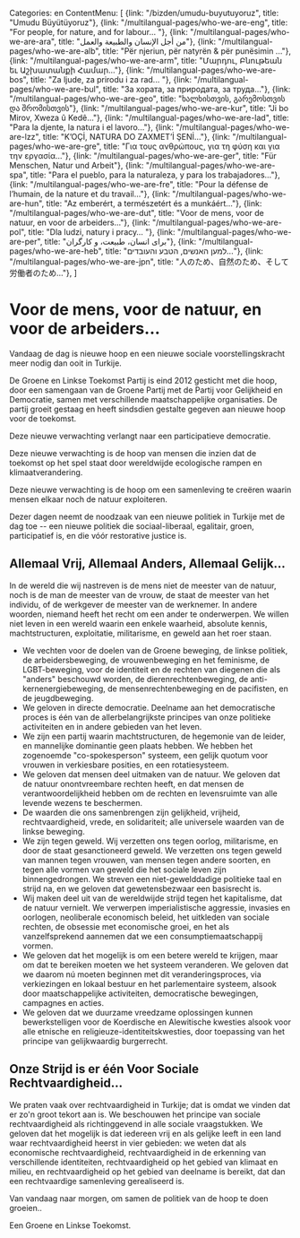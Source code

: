 Categories: en
ContentMenu: [
  {link: "/bizden/umudu-buyutuyoruz", title: "Umudu Büyütüyoruz"},
  {link: "/multilangual-pages/who-we-are-eng", title: "For people, for nature, and for labour… "},
  {link: "/multilangual-pages/who-we-are-ara", title: "من أجل الإنسان والطبيعة والعمل"},
  {link: "/multilangual-pages/who-we-are-alb", title: "Për njeriun, për natyrën & për punësimin ..."},
  {link: "/multilangual-pages/who-we-are-arm", title: "Մարդու, Բնութեան եւ Աշխատանքի Համար…"},
  {link: "/multilangual-pages/who-we-are-bos", title: "Za ljude, za prirodu i za rad... "},
  {link: "/multilangual-pages/who-we-are-bul", title: "За хората, за природата, за труда…"},
  {link: "/multilangual-pages/who-we-are-geo", title: "ხალხისთვის, გარემოსთვის და შრომისთვის"},
  {link: "/multilangual-pages/who-we-are-kur", title: "Ji bo Mirov, Xweza û Kedê…"},
  {link: "/multilangual-pages/who-we-are-lad", title: "Para la djente, la natura i el lavoro..."},
  {link: "/multilangual-pages/who-we-are-lzz", title: "K’OÇİ, NATURA DO ZAXMET’İ ŞENİ…"},
  {link: "/multilangual-pages/who-we-are-gre", title: "Για τους ανθρώπους, για τη φύση και για την εργασία…"},
  {link: "/multilangual-pages/who-we-are-ger", title: "Für Menschen, Natur und Arbeit"},
  {link: "/multilangual-pages/who-we-are-spa", title: "Para el pueblo, para la naturaleza, y para los trabajadores…"},
  {link: "/multilangual-pages/who-we-are-fre", title: "Pour la défense de l’humain, de la nature et du travail..."},
  {link: "/multilangual-pages/who-we-are-hun", title: "Az emberért, a természetért és a munkáért…"},
  {link: "/multilangual-pages/who-we-are-dut", title: "Voor de mens, voor de natuur, en voor de arbeiders..."},
  {link: "/multilangual-pages/who-we-are-pol", title: "Dla ludzi, natury i pracy… "},
  {link: "/multilangual-pages/who-we-are-per", title: "برای انسان، طبیعت، و کارگران"},
  {link: "/multilangual-pages/who-we-are-heb", title: "למען האנשים, הטבע והעובדים..."},
  {link: "/multilangual-pages/who-we-are-jpn", title: "人のため、自然のため、そして労働者のため…"},
  ]


# Voor de mens, voor de natuur, en voor de arbeiders...

Vandaag de dag is nieuwe hoop en een nieuwe sociale voorstellingskracht meer nodig dan ooit in Turkije.

De Groene en Linkse Toekomst Partij is eind 2012 gesticht met die hoop, door een samengaan van de Groene Partij met de Partij voor Gelijkheid en Democratie, samen met verschillende maatschappelijke organisaties. De partij groeit gestaag en heeft sindsdien gestalte gegeven aan nieuwe hoop voor de toekomst.

Deze nieuwe verwachting verlangt naar een participatieve democratie. 

Deze nieuwe verwachting is de hoop van mensen die inzien dat de toekomst op het spel staat door wereldwijde ecologische rampen en klimaatverandering.

Deze nieuwe verwachting is de hoop om een samenleving te creëren waarin mensen elkaar noch de natuur exploiteren.

Dezer dagen neemt de noodzaak van een nieuwe politiek in Turkije met de dag toe -- een nieuwe politiek die sociaal-liberaal, egalitair, groen, participatief is, en die vóór restorative justice is.


## Allemaal Vrij, Allemaal Anders, Allemaal Gelijk...

In de wereld die wij nastreven is de mens niet de meester van de natuur, noch is de man de meester van de vrouw, de staat de meester van het individu, of de werkgever de meester van de werknemer. In andere woorden, niemand heeft het recht om een ander te onderwerpen. We willen niet leven in een wereld waarin een enkele waarheid, absolute kennis, machtstructuren, exploitatie, militarisme, en geweld aan het roer staan.

- We vechten voor de doelen van de Groene beweging, de linkse politiek, de arbeidersbeweging, de vrouwenbeweging en het feminisme, de LGBT-beweging, voor de identiteit en de rechten van diegenen die als "anders" beschouwd worden, de dierenrechtenbeweging, de anti-kernenergiebeweging, de mensenrechtenbeweging en de pacifisten, en de jeugdbeweging.
- We geloven in directe democratie. Deelname aan het democratische proces is één van de allerbelangrijkste principes van onze politieke activiteiten en in andere gebieden van het leven.
- We zijn een partij waarin machtstructuren, de hegemonie van de leider, en mannelijke dominantie geen plaats hebben. We hebben het zogenoemde "co-spokesperson" systeem, een gelijk quotum voor vrouwen in verkiesbare posities, en een rotatiesysteem.
- We geloven dat mensen deel uitmaken van de natuur. We geloven dat de natuur onontvreembare rechten heeft, en dat mensen de verantwoordelijkheid hebben om de rechten en levensruimte van alle levende wezens te beschermen.
- De waarden die ons samenbrengen zijn gelijkheid, vrijheid, rechtvaardigheid, vrede, en solidariteit; alle universele waarden van de linkse beweging.
- We zijn tegen geweld. Wij verzetten ons tegen oorlog, militarisme, en door de staat gesanctioneerd geweld. We verzetten ons tegen geweld van mannen tegen vrouwen, van mensen tegen andere soorten, en tegen alle vormen van geweld die het sociale leven zijn binnengedrongen. We streven een niet-gewelddadige politieke taal en strijd na, en we geloven dat gewetensbezwaar een basisrecht is.
- Wij maken deel uit van de wereldwijde strijd tegen het kapitalisme, dat de natuur vernielt. We verwerpen imperialistische aggressie, invasies en oorlogen, neoliberale economisch beleid, het uitkleden van sociale rechten, de obsessie met economische groei, en het als vanzelfsprekend aannemen dat we een consumptiemaatschappij vormen. 
- We geloven dat het mogelijk is om een betere wereld te krijgen, maar om dat te bereiken moeten we het systeem veranderen. We geloven dat we daarom nú moeten beginnen met dit veranderingsproces, via verkiezingen en lokaal bestuur en het parlementaire systeem, alsook door maatschappelijke activiteiten, democratische bewegingen, campagnes en acties.
- We geloven dat we duurzame vreedzame oplossingen kunnen bewerkstelligen voor de Koerdische en Alewitische kwesties alsook voor alle etnische en religieuze-identiteitskwesties, door toepassing van het principe van gelijkwaardig burgerrecht.


## Onze Strijd is er één Voor Sociale Rechtvaardigheid...

We praten vaak over rechtvaardigheid in Turkije; dat is omdat we vinden dat er zo'n groot tekort aan is. We beschouwen het principe van sociale rechtvaardigheid als richtinggevend in alle sociale vraagstukken.  We geloven dat het mogelijk is dat iedereen vrij en als gelijke leeft in een land waar rechtvaardigheid heerst in vier gebieden: we weten dat als economische rechtvaardigheid, rechtvaardigheid in de erkenning van verschillende identiteiten, rechtvaardigheid op het gebied van klimaat en milieu, en rechtvaardigheid op het gebied van deelname is bereikt, dat dan een rechtvaardige samenleving gerealiseerd is.

Van vandaag naar morgen, om samen de politiek van de hoop te doen groeien..

Een Groene en Linkse Toekomst.

